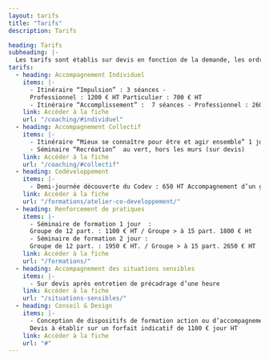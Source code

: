 ```yaml
---
layout: tarifs
title: "Tarifs"
description: Tarifs

heading: Tarifs
subheading: |-
  Les tarifs sont établis sur devis en fonction de la demande, les ordres de grandeurs suivants sont donnés à titre informatif (HT).
tarifs:
  - heading: Accompagnement Individuel
    items: |-
      - Itinéraire “Impulsion” : 3 séances -  
      Professionnel : 1200 € HT Particulier : 700 € HT
      - Itinéraire “Accomplissement” :  7 séances - Professionnel : 2600 € HT Particulier : 2200 €
    link: Accéder à la fiche
    url: "/coaching/#individuel"
  - heading: Accompagnement Collectif
    items: |-
      - Itinéraire “Mieux se connaître pour être et agir ensemble” 1 journée pour une équipe : 1500 € HT
      - Séminaire “Recréation”  au vert, hors les murs (sur devis)
    link: Accéder à la fiche
    url: "/coaching/#collectif"
  - heading: Codéveloppement
    items: |-
      - Demi-journée découverte du Codev : 650 HT Accompagnement d’un groupe sur 4 demi-journée : 2000 € HT
    link: Accéder à la fiche
    url: "/formations/atelier-co-developpement/"
  - heading: Renforcement de pratiques
    items: |-
      - Séminaire de formation 1 jour  :  
      Groupe de 12 part. : 1100 € HT / Groupe > à 15 part. 1800 € Ht
      - Séminaire de formation 2 jour :  
      Groupe de 12 part. : 1950 € HT. / Groupe > à 15 part. 2650 € HT
    link: Accéder à la fiche
    url: "/formations/"
  - heading: Accompagnement des situations sensibles
    items: |-
      - Sur devis après entretien de précadrage d’une heure
    link: Accéder à la fiche
    url: "/situations-sensibles/"
  - heading: Conseil & Design
    items: |-
      - Conception de dispositifs de formation action ou d’accompagnement du changement  
      Devis à établir sur un forfait indicatif de 1100 € jour HT
    link: Accéder à la fiche
    url: "#"
---
```

